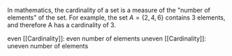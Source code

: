 In mathematics, the cardinality of a set is a measure of the "number of elements" of the set. For example, the set $A=\{2,4,6\}$ contains 3 elements, and therefore A has a cardinality of 3.

even [[Cardinality]]: even number of elements
uneven [[Cardinality]]: uneven number of elements